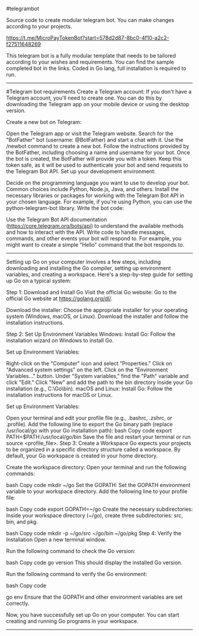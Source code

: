 #telegrambot

Source code to create modular telegram bot. You can make changes according to your projects.

https://t.me/MicroPayTokenBot?start=578d2d87-8bc0-4f10-a2c2-f27511648269

This telegram bot is a fully modular template that needs to be tailored according to your wishes and requirements.
You can find the sample completed bot in the links. Coded in Go lang, full installation is required to run.


----------------------------------------------------------------------------

#Telegram bot requirements
Create a Telegram account:
If you don't have a Telegram account, you'll need to create one. You can do this by downloading the Telegram app on your mobile device or using the desktop version.

Create a new bot on Telegram:

Open the Telegram app or visit the Telegram website.
Search for the "BotFather" bot (username: @BotFather) and start a chat with it.
Use the /newbot command to create a new bot. Follow the instructions provided by the BotFather, including choosing a name and username for your bot.
Once the bot is created, the BotFather will provide you with a token. Keep this token safe, as it will be used to authenticate your bot and send requests to the Telegram Bot API.
Set up your development environment:

Decide on the programming language you want to use to develop your bot. Common choices include Python, Node.js, Java, and others.
Install the necessary libraries or packages for working with the Telegram Bot API in your chosen language. For example, if you're using Python, you can use the python-telegram-bot library.
Write the bot code:

Use the Telegram Bot API documentation (https://core.telegram.org/bots/api) to understand the available methods and how to interact with the API.
Write code to handle messages, commands, and other events your bot will respond to. For example, you might want to create a simple "Hello" command that the bot responds to.

----------------------------------------------------------------------------

Setting up Go on your computer involves a few steps, including downloading and installing the Go compiler, setting up environment variables, and creating a workspace. Here's a step-by-step guide for setting up Go on a typical system:

Step 1: Download and Install Go
Visit the official Go website:
Go to the official Go website at https://golang.org/dl/.

Download the installer:
Choose the appropriate installer for your operating system (Windows, macOS, or Linux). Download the installer and follow the installation instructions.

Step 2: Set Up Environment Variables
Windows:
Install Go:
Follow the installation wizard on Windows to install Go.

Set up Environment Variables:

Right-click on the "Computer" icon and select "Properties."
Click on "Advanced system settings" on the left.
Click on the "Environment Variables..." button.
Under "System variables," find the "Path" variable and click "Edit."
Click "New" and add the path to the bin directory inside your Go installation (e.g., C:\Go\bin).
macOS and Linux:
Install Go:
Follow the installation instructions for macOS or Linux.

Set up Environment Variables:

Open your terminal and edit your profile file (e.g., .bashrc, .zshrc, or .profile).
Add the following line to export the Go binary path (replace /usr/local/go with your Go installation path):
bash
Copy code
export PATH=$PATH:/usr/local/go/bin
Save the file and restart your terminal or run source <profile_file>.
Step 3: Create a Workspace
Go expects your projects to be organized in a specific directory structure called a workspace. By default, your Go workspace is created in your home directory.

Create the workspace directory:
Open your terminal and run the following commands:

bash
Copy code
mkdir ~/go
Set the GOPATH:
Set the GOPATH environment variable to your workspace directory. Add the following line to your profile file:

bash
Copy code
export GOPATH=~/go
Create the necessary subdirectories:
Inside your workspace directory (~/go), create three subdirectories: src, bin, and pkg.

bash
Copy code
mkdir -p ~/go/src ~/go/bin ~/go/pkg
Step 4: Verify the Installation
Open a new terminal window.

Run the following command to check the Go version:

bash
Copy code
go version
This should display the installed Go version.

Run the following command to verify the Go environment:

bash
Copy code

go env
Ensure that the GOPATH and other environment variables are set correctly.

Now, you have successfully set up Go on your computer. You can start creating and running Go programs in your workspace.

----------------------------------------------------------------------------
